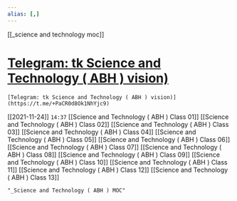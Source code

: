```yaml
---
alias: [,]
---
```

[[_science and technology moc]]
# [Telegram: tk Science and Technology ( ABH ) vision)](https://t.me/+PaCR0d8Ok1NhYjc9)
```qrcode
[Telegram: tk Science and Technology ( ABH ) vision)](https://t.me/+PaCR0d8Ok1NhYjc9)
```
[[2021-11-24]] `14:37`
[[Science and Technology ( ABH ) Class 01]]
[[Science and Technology ( ABH ) Class 02]]
[[Science and Technology ( ABH ) Class 03]]
[[Science and Technology ( ABH ) Class 04]]
[[Science and Technology ( ABH ) Class 05]]
[[Science and Technology ( ABH ) Class 06]]
[[Science and Technology ( ABH ) Class 07]]
[[Science and Technology ( ABH ) Class 08]]
[[Science and Technology ( ABH ) Class 09]]
[[Science and Technology ( ABH ) Class 10]]
[[Science and Technology ( ABH ) Class 11]]
[[Science and Technology ( ABH ) Class 12]]
[[Science and Technology ( ABH ) Class 13]]
```query 2022-03-10 17:13
"_Science and Technology ( ABH ) MOC"
```